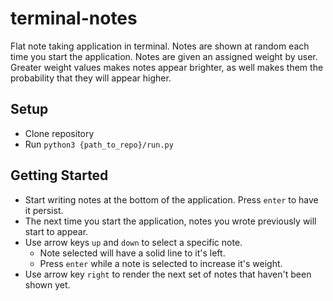 # terminal-notes

Flat note taking application in terminal. Notes are shown at random each time you start the application. Notes are given an assigned weight by user. Greater weight values makes notes appear brighter, as well makes them the probability that they will appear higher.

## Setup
- Clone repository
- Run `python3 {path_to_repo}/run.py`

## Getting Started
- Start writing notes at the bottom of the application. Press `enter` to have it persist.
- The next time you start the application, notes you wrote previously will start to appear.
- Use arrow keys `up` and `down` to select a specific note.
  - Note selected will have a solid line to it's left.
  - Press `enter` while a note is selected to increase it's weight.
- Use arrow key `right` to render the next set of notes that haven't been shown yet.

